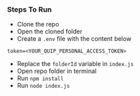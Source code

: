 ### Steps To Run

- Clone the repo
- Open the cloned folder
- Create a `.env` file with the content below

```
token=<YOUR_QUIP_PERSONAL_ACCESS_TOKEN>
```

- Replace the `folderId` variable in `index.js`
- Open repo folder in terminal
- Run `npm install`
- Run `node index.js`
